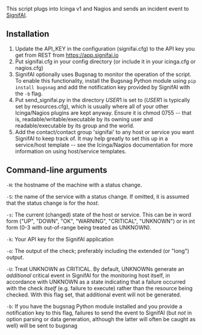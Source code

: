 This script plugs into Icinga v1 and Nagios and sends an
incident event to [SignifAI](https://www.signifai.io).

## Installation

1. Update the API_KEY in the configuration (signifai.cfg) to
   the API key you get from REST from https://app.signifai.io
2. Put signifai.cfg in your config directory (or include it
   in your icinga.cfg or nagios.cfg)
3. SignifAI optionally uses Bugsnag to monitor the operation of the script. To enable this functionality, install the Bugsnag Python module using `pip install bugsnag` and add the notification key provided by SignifAI with the `-b` flag.
4. Put send_signifai.py in the directory $USER1$ is set to
   ($USER1$ is typically set by resources.cfg), which is 
   usually where all of your other Icinga/Nagios plugins
   are kept anyway. Ensure it is chmod 0755 -- that is,
   readable/writable/executable by its owning user and
   readable/executable by its group and the world. 
5. Add the contact/contact group 'signifai' to any host or
   service you want SignifAI to keep track of. It may help
   greatly to set this up in a service/host template -- see
   the Icinga/Nagios documentation for more information on
   using host/service templates.


## Command-line arguments

`-H`: the hostname of the machine with a status change.

`-S`: the name of the service with a status change. If omitted,
      it is assumed that the status change is for the _host_.

`-s`: The current (changed) state of the host or service. This
      can be in word form ("UP", "DOWN", "OK", "WARNING", "CRITICAL",
      "UNKNOWN") or in int form (0-3 with out-of-range being
      treated as UNKNOWN). 

`-k`: Your API key for the SignifAI application

`-o`: The output of the check; preferably including the extended
      (or "long") output.

`-U`: Treat UNKNOWN as CRITICAL. By default, UNKNOWNs generate an
      _additional_ critical event in SignifAI for the monitoring 
      host itself, in accordance with UNKNOWN as a state 
      indicating that a failure occurred with the check _itself_ 
      (e.g. failure to execute) rather than the resource being
      checked. With this flag set, that additional event will
      not be generated.

`-b`: If you have the bugsnag Python module installed and you
      provide a notification key to this flag, failures to
      send the event to SignifAI (but _not_ in option parsing
      or data generation, although the latter will often be
      caught as well) will be sent to bugsnag
